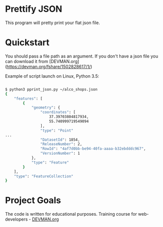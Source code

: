 # Prettify JSON

This program will pretty print your flat json file.

# Quickstart

You should pass a file path as an argument.
If you don't have a json file you can download it from [DEVMAN.org] (https://devman.org/fshare/1502828617/1/)

Example of script launch on Linux, Python 3.5:

```bash

$ python3 pprint_json.py ~/alco_shops.json
{
    "features": [
        {
            "geometry": {
                "coordinates": [
                    37.39703804817934,
                    55.740999719549094
                ],
                "type": "Point"
...
                "DatasetId": 1854,
                "ReleaseNumber": 2,
                "RowId": "4af7d0bb-be94-40fa-aaaa-b32ebdddc967",
                "VersionNumber": 1
            },
            "type": "Feature"
        }
    ],
    "type": "FeatureCollection"
}


```

# Project Goals

The code is written for educational purposes. Training course for web-developers - [DEVMAN.org](https://devman.org)
